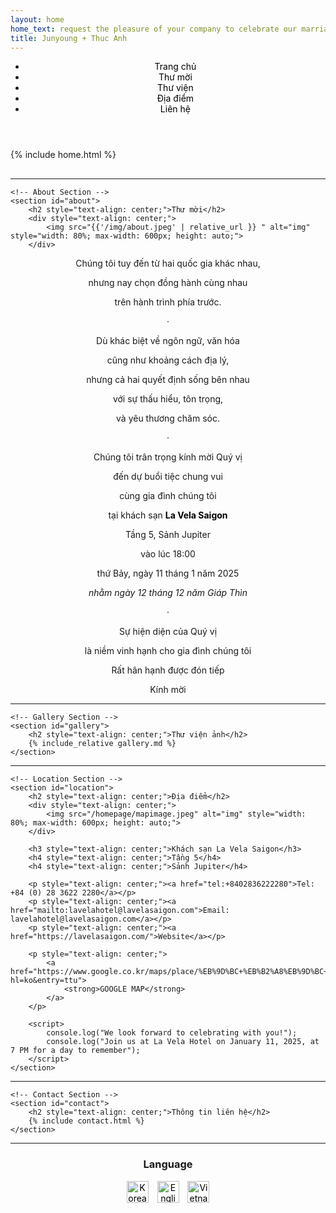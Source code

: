 ```yaml
---
layout: home
home_text: request the pleasure of your company to celebrate our marriage
title: Junyoung + Thuc Anh
---
```


<head>
  <!-- Google Fonts for Noto Serif KR -->
  <link rel="preconnect" href="https://fonts.googleapis.com">
  <link rel="preconnect" href="https://fonts.gstatic.com" crossorigin>
  <link href="https://fonts.googleapis.com/css2?family=Noto+Serif+KR:wght@200..900&display=swap" rel="stylesheet">

  <!-- Other metadata or stylesheets -->
</head>


<!-- Sticky Header with Navigation Links -->
<header class="sticky-header">
    <nav>
        <ul>
<li><a href="#home">Trang chủ</a></li>
<li><a href="#about">Thư mời</a></li>
<li><a href="#gallery">Thư viện</a></li>
<li><a href="#location">Địa điểm</a></li>
<li><a href="#contact">Liên hệ</a></li>
        </ul>
    </nav>
</header>

<div class="container">
    <!-- Home Section -->
    <section id="home">
        {% include home.html %}
    </section>

<hr style="margin-top: 30px;">

    <!-- About Section -->
    <section id="about">
        <h2 style="text-align: center;">Thư mời</h2>
        <div style="text-align: center;">
            <img src="{{'/img/about.jpeg' | relative_url }} " alt="img" style="width: 80%; max-width: 600px; height: auto;">
        </div>

<div style="text-align: center;">
    <p>Chúng tôi tuy đến từ hai quốc gia khác nhau,</p>
    <p>nhưng nay chọn đồng hành cùng nhau</p>
    <p>trên hành trình phía trước.</p>
    <p>·</p>
    <p>Dù khác biệt về ngôn ngữ, văn hóa</p>
    <p>cũng như khoảng cách địa lý,</p>
    <p>nhưng cả hai quyết định sống bên nhau</p>
    <p>với sự thấu hiểu, tôn trọng,</p>
    <p>và yêu thương chăm sóc.</p>
    <p>·</p>
    <p>Chúng tôi trân trọng kính mời Quý vị</p>
    <p>đến dự buổi tiệc chung vui</p>
    <p>cùng gia đình chúng tôi</p>
    <p>tại khách sạn 
        <strong><a href="#location">La Vela Saigon</a></strong>
    </p>
    <p>Tầng 5, Sảnh Jupiter</p>
    <p>vào lúc 18:00</p>
    <p>thứ Bảy, ngày 11 tháng 1 năm 2025</p>
    <p style="font-style: italic;">nhằm ngày 12 tháng 12 năm Giáp Thìn</p>
    <p>·</p>
    <p>Sự hiện diện của Quý vị</p>
    <p>là niềm vinh hạnh cho gia đình chúng tôi</p>
    <p>Rất hân hạnh được đón tiếp</p>
    <p>Kính mời</p>
</div>
    </section>

  <hr>

    <!-- Gallery Section -->
    <section id="gallery">
        <h2 style="text-align: center;">Thư viện ảnh</h2>
        {% include_relative gallery.md %}
    </section>

  <hr>

    <!-- Location Section -->
    <section id="location">
        <h2 style="text-align: center;">Địa điểm</h2>
        <div style="text-align: center;">
            <img src="/homepage/mapimage.jpeg" alt="img" style="width: 80%; max-width: 600px; height: auto;">
        </div>

        <h3 style="text-align: center;">Khách sạn La Vela Saigon</h3>
        <h4 style="text-align: center;">Tầng 5</h4>
        <h4 style="text-align: center;">Sảnh Jupiter</h4>

        <p style="text-align: center;"><a href="tel:+8402836222280">Tel: +84 (0) 28 3622 2280</a></p>
        <p style="text-align: center;"><a href="mailto:lavelahotel@lavelasaigon.com">Email: lavelahotel@lavelasaigon.com</a></p>
        <p style="text-align: center;"><a href="https://lavelasaigon.com/">Website</a></p>

        <p style="text-align: center;">
            <a href="https://www.google.co.kr/maps/place/%EB%9D%BC+%EB%B2%A8%EB%9D%BC+%EC%82%AC%EC%9D%B4%EA%B3%B5+%ED%98%B8%ED%85%94/@10.7886761,106.6828959,17z/data=!3m1!4b1!4m9!3m8!1s0x31752f2d1f5cd9e7:0xd2284b6940329fcf!5m2!4m1!1i2!8m2!3d10.7886708!4d106.6854708!16s%2Fg%2F11h9kpyf0z?hl=ko&entry=ttu">
                <strong>GOOGLE MAP</strong>
            </a>
        </p>

        <script>
            console.log("We look forward to celebrating with you!");
            console.log("Join us at La Vela Hotel on January 11, 2025, at 7 PM for a day to remember");
        </script>
    </section>

  <hr>

    <!-- Contact Section -->
    <section id="contact">
        <h2 style="text-align: center;">Thông tin liên hệ</h2>
        {% include contact.html %}   
    </section>


   <hr>
<!-- Add this after the last <hr> -->
<section id="language-selection">
    <h3 style="text-align: center;">Language</h3>
    <div style="text-align: center;">
        <a href="https://jytaweddinginvitation.github.io/homepagekr/">
            <img src="/homepage/img/kr.JPG" alt="Korean Language" style="width: 35px; height: 35px; margin-right: 10px;">
        </a>
        <a href="https://jytaweddinginvitation.github.io/homepage/">
            <img src="/homepage/img/eng.JPG" alt="English Language" style="width: 35px; height: 35px; margin-right: 10px;">
        </a>
        <a href="https://jytaweddinginvitation.github.io/homepagevn/">
            <img src="/homepage/img/vn.JPG" alt="Vietnamese Language" style="width: 35px; height: 35px;">
        </a>
    </div>
</section>
   
</div>

<!-- Additional Styling -->
<style>
    /* Center-align section titles */
    section h2 {
        text-align: center;
    }

    /* Change hyperlink color to black */
    a {
        color: black;
        text-decoration: none; /* Optional: Remove underline */
    }

    a:hover {
        text-decoration: underline; /* Optional: Add underline on hover */
    }
</style>
